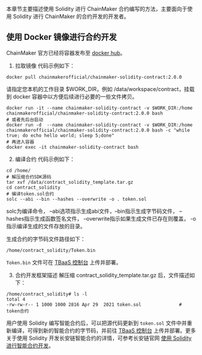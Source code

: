 


本章节主要描述使用 Solidity 进行 ChainMaker 合约编写的方法，主要面向于使用 Solidity 进行 ChainMaker 的合约开发的开发者。

## 使用 Docker 镜像进行合约开发

ChainMaker 官方已经将容器发布至 [docker hub](https://hub.docker.com/u/chainmakerofficial)。

1. 拉取镜像
代码示例如下：
```
docker pull chainmakerofficial/chainmaker-solidity-contract:2.0.0
```

请指定您本机的工作目录 $WORK_DIR，例如 /data/workspace/contract，挂载到 docker 容器中以方便后续进行必要的一些文件拷贝。

```
docker run -it --name chainmaker-solidity-contract -v $WORK_DIR:/home chainmakerofficial/chainmaker-solidity-contract:2.0.0 bash
# 或者先后台启动
docker run -d  --name chainmaker-solidity-contract -v $WORK_DIR:/home chainmakerofficial/chainmaker-solidity-contract:2.0.0 bash -c "while true; do echo hello world; sleep 5;done"
# 再进入容器
docker exec -it chainmaker-solidity-contract bash
```

2. 编译合约
代码示例如下：

```
cd /home/
# 解压缩合约SDK源码
tar xvf /data/contract_solidity_template.tar.gz
cd contract_solidity
# 编译token.sol合约
solc --abi --bin --hashes --overwrite -o . token.sol
```

solc为编译命令， –abi选项指示生成abi文件，–bin指示生成字节码文件， –hashes指示生成函数签名文件， –overwrite指示如果生成文件已存在则覆盖， -o 指示编译生成的文件存放的目录。

生成合约的字节码文件路径如下：

```
/home/contract_solidity/Token.bin
```

`Token.bin` 文件可在 [TBaaS 控制台](https://console.cloud.tencent.com/tbaas/overview) 上传并部署。

3. 合约开发框架描述
解压缩 contract_solidity_template.tar.gz 后，文件描述如下：

```
/home/contract_solidity# ls -l
total 4
-rw-rw-r-- 1 1000 1000 2816 Apr 29  2021 token.sol              # token合约
```

用户使用 Solidity 编写智能合约后，可以把源代码更新到 `token.sol` 文件中并重新编译，可得到新的智能合约的字节码，并前往 [TBaaS 控制台](https://console.cloud.tencent.com/tbaas/overview) 上传并部署。更多关于使用 Solidity 开发长安链智能合约的详情，可参考长安链官网 [使用 Solidity 进行智能合约开发](https://docs.chainmaker.org.cn/v2.2.1/html/operation/%E6%99%BA%E8%83%BD%E5%90%88%E7%BA%A6.html#solidity)。
